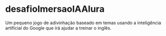 # desafioImersaoIAAlura
Um pequeno jogo de adivinhação baseado em temas usando a inteligência artificial do Google que irá ajudar a treinar o inglês.

